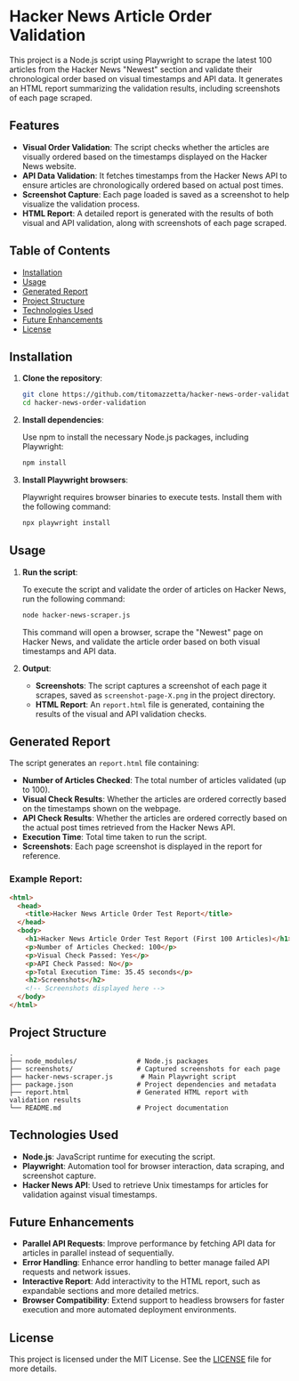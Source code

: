 # Hacker News Article Order Validation

This project is a Node.js script using Playwright to scrape the latest 100 articles from the Hacker News "Newest" section and validate their chronological order based on visual timestamps and API data. It generates an HTML report summarizing the validation results, including screenshots of each page scraped.

## Features

- **Visual Order Validation**: The script checks whether the articles are visually ordered based on the timestamps displayed on the Hacker News website.
- **API Data Validation**: It fetches timestamps from the Hacker News API to ensure articles are chronologically ordered based on actual post times.
- **Screenshot Capture**: Each page loaded is saved as a screenshot to help visualize the validation process.
- **HTML Report**: A detailed report is generated with the results of both visual and API validation, along with screenshots of each page scraped.

## Table of Contents

- [Installation](#installation)
- [Usage](#usage)
- [Generated Report](#generated-report)
- [Project Structure](#project-structure)
- [Technologies Used](#technologies-used)
- [Future Enhancements](#future-enhancements)
- [License](#license)

## Installation

1. **Clone the repository**:

    ```bash
    git clone https://github.com/titomazzetta/hacker-news-order-validation.git
    cd hacker-news-order-validation
    ```

2. **Install dependencies**:

    Use npm to install the necessary Node.js packages, including Playwright:

    ```bash
    npm install
    ```

3. **Install Playwright browsers**:

    Playwright requires browser binaries to execute tests. Install them with the following command:

    ```bash
    npx playwright install
    ```

## Usage

1. **Run the script**:

    To execute the script and validate the order of articles on Hacker News, run the following command:

    ```bash
    node hacker-news-scraper.js
    ```

    This command will open a browser, scrape the "Newest" page on Hacker News, and validate the article order based on both visual timestamps and API data.

2. **Output**:
   - **Screenshots**: The script captures a screenshot of each page it scrapes, saved as `screenshot-page-X.png` in the project directory.
   - **HTML Report**: An `report.html` file is generated, containing the results of the visual and API validation checks.

## Generated Report

The script generates an `report.html` file containing:
- **Number of Articles Checked**: The total number of articles validated (up to 100).
- **Visual Check Results**: Whether the articles are ordered correctly based on the timestamps shown on the webpage.
- **API Check Results**: Whether the articles are ordered correctly based on the actual post times retrieved from the Hacker News API.
- **Execution Time**: Total time taken to run the script.
- **Screenshots**: Each page screenshot is displayed in the report for reference.

### Example Report:

```html
<html>
  <head>
    <title>Hacker News Article Order Test Report</title>
  </head>
  <body>
    <h1>Hacker News Article Order Test Report (First 100 Articles)</h1>
    <p>Number of Articles Checked: 100</p>
    <p>Visual Check Passed: Yes</p>
    <p>API Check Passed: No</p>
    <p>Total Execution Time: 35.45 seconds</p>
    <h2>Screenshots</h2>
    <!-- Screenshots displayed here -->
  </body>
</html>
```

## Project Structure
```plain text
.
├── node_modules/               # Node.js packages
├── screenshots/                # Captured screenshots for each page
├── hacker-news-scraper.js       # Main Playwright script
├── package.json                # Project dependencies and metadata
├── report.html                 # Generated HTML report with validation results
└── README.md                   # Project documentation

```
## Technologies Used

- **Node.js**: JavaScript runtime for executing the script.
- **Playwright**: Automation tool for browser interaction, data scraping, and screenshot capture.
- **Hacker News API**: Used to retrieve Unix timestamps for articles for validation against visual timestamps.

## Future Enhancements

- **Parallel API Requests**: Improve performance by fetching API data for articles in parallel instead of sequentially.
- **Error Handling**: Enhance error handling to better manage failed API requests and network issues.
- **Interactive Report**: Add interactivity to the HTML report, such as expandable sections and more detailed metrics.
- **Browser Compatibility**: Extend support to headless browsers for faster execution and more automated deployment environments.

## License

This project is licensed under the MIT License. See the [LICENSE](LICENSE) file for more details.
